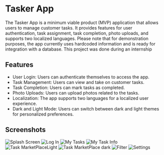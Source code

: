 # Tasker App

The Tasker App is a minimum viable product (MVP) application that allows users to manage customer tasks. It provides features for user authentication, task assignment, task completion, photo uploads, and supports two localized languages. Please note that for demonstration purposes, the app currently uses hardcoded information and is ready for integration with a database. This project was done during an internship

## Features

- User Login: Users can authenticate themselves to access the app.
- Task Management: Users can view and take on customer tasks.
- Task Completion: Users can mark tasks as completed.
- Photo Uploads: Users can upload photos related to the tasks.
- Localization: The app supports two languages for a localized user experience.
- Dark and Light Mode: Users can switch between dark and light themes for personalized preferences.

## Screenshots

![Splash Screen](READMEFILES/SplashScreen.png) ![Log In](READMEFILES/LogIn.png)
![My Tasks](READMEFILES/MyTasks.png) ![My Task Info](READMEFILES/InfoAboutMyTask.png)
![Task MarketPlaceLight](READMEFILES/TaskMarketPlace.png) ![Task MarketPlace dark](READMEFILES/DarkMode.png)
![Filter](READMEFILES/Filter.png) ![Settings](READMEFILES/Settings.png) 

